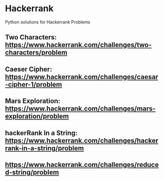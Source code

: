 # Hackerrank
Python solutions for Hackerrank Problems

## Two Characters: https://www.hackerrank.com/challenges/two-characters/problem
## Caeser Cipher: https://www.hackerrank.com/challenges/caesar-cipher-1/problem
## Mars Exploration: https://www.hackerrank.com/challenges/mars-exploration/problem
## hackerRank In a String: https://www.hackerrank.com/challenges/hackerrank-in-a-string/problem
## https://www.hackerrank.com/challenges/reduced-string/problem
